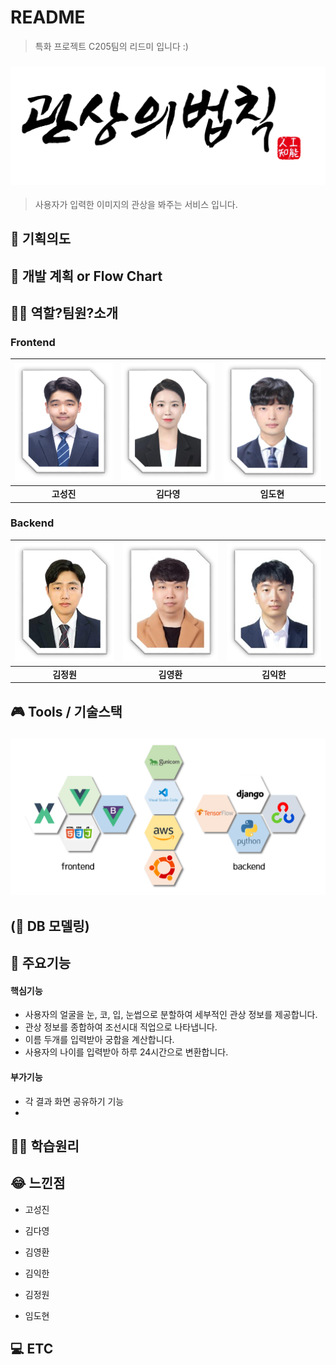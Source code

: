 # README



> 특화 프로젝트 C205팀의 리드미 입니다 :)



### <img src="assets/logo.png" style="zoom:80%;" />

> 사용자가 입력한 이미지의 관상을 봐주는 서비스 입니다.



## 📱 기획의도

> 
>

## 📅 개발 계획 or Flow Chart



## 🧞‍♂️ 역할?팀원?소개



### **Frontend**

| <img src="assets/pic_sj.png" style="zoom:80%;" /> | <img src="assets/pic_dy.png" style="zoom:80%;" /> | <img src="assets/pic_dh.png" style="zoom:80%;" /> |
| :-----------------------------------------------: | :-----------------------------------------------: | :-----------------------------------------------: |
|                    **고성진**                     |                    **김다영**                     |                    **임도현**                     |



### **Backend**    

| <img src="assets/pic_jw.png" style="zoom:80%;" /> | <img src="assets/pic_yh.png" style="zoom:80%;" /> | <img src="assets/pic_ih.png" style="zoom:80%;" /> |
| :-----------------------------------------------: | :-----------------------------------------------: | :-----------------------------------------------: |
|                    **김정원**                     |                    **김영환**                     |                    **김익한**                     |






## 🎮 Tools / 기술스택

### ![stack](assets/stack.PNG)

## (🔀 DB 모델링)



## 🧾 주요기능

#### 핵심기능

- 사용자의 얼굴을 눈, 코, 입, 눈썹으로 분할하여 세부적인 관상 정보를 제공합니다.
- 관상 정보를 종합하여 조선시대 직업으로 나타냅니다.
- 이름 두개를 입력받아 궁합을 계산합니다.
- 사용자의 나이를 입력받아 하루 24시간으로 변환합니다.

#### 부가기능

- 각 결과 화면 공유하기 기능
- 



## 🦸‍♂️ 학습원리



## 😂 느낀점

- 고성진

  > 

- 김다영

  > 

- 김영환

  > 

- 김익한

  > 

- 김정원

  > 

- 임도현

  > 

## 💻 ETC

